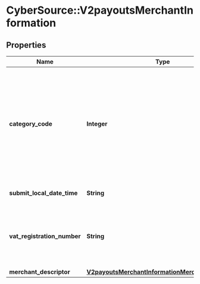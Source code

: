 # CyberSource::V2payoutsMerchantInformation

## Properties
Name | Type | Description | Notes
------------ | ------------- | ------------- | -------------
**category_code** | **Integer** | Four-digit number that the payment card industry uses to classify merchants into market segments. Visa assigned one or more of these values to your business when you started accepting Visa cards.  If you do not include this field in your request, CyberSource uses the value in your CyberSource account.  For processor-specific information, see the merchant_category_code field in [Credit Card Services Using the SCMP API.](http://apps.cybersource.com/library/documentation/dev_guides/CC_Svcs_SCMP_API/html)  | [optional] 
**submit_local_date_time** | **String** | Time that the transaction was submitted in local time. The time is in hhmmss format.  | [optional] 
**vat_registration_number** | **String** | Your government-assigned tax identification number.  For CtV processors, the maximum length is 20.  For other processor-specific information, see the merchant_vat_registration_number field in [Level II and Level III Processing Using the SCMP API.](http://apps.cybersource.com/library/documentation/dev_guides/Level_2_3_SCMP_API/html)  | [optional] 
**merchant_descriptor** | [**V2payoutsMerchantInformationMerchantDescriptor**](V2payoutsMerchantInformationMerchantDescriptor.md) |  | [optional] 


